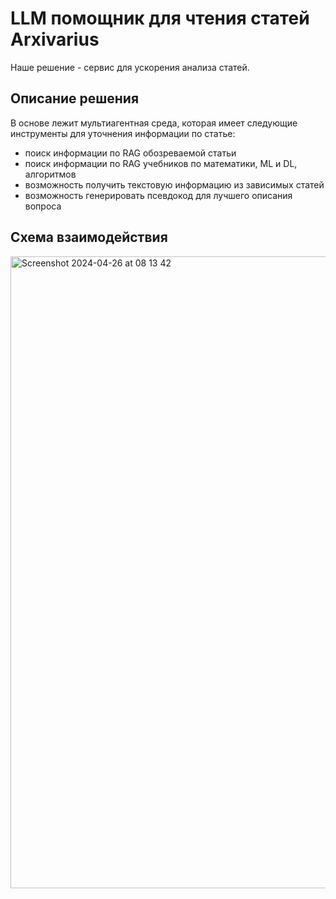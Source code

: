 # LLM помощник для чтения статей Arxivarius
Наше решение - сервис для ускорения анализа статей.

## Описание решения

В основе лежит мультиагентная среда, которая имеет следующие инструменты для уточнения информации по статье:

- поиск информации по RAG обозреваемой статьи
- поиск информации по RAG учебников по математики, ML и DL, алгоритмов
- возможность получить текстовую информацию из зависимых статей
- возможность генерировать псевдокод для лучшего описания вопроса

## Схема взаимодействия
<img width="1011" alt="Screenshot 2024-04-26 at 08 13 42" src="https://github.com/Sapf3ar/arxivarius/assets/70803676/62b58196-0520-42bd-9210-29f4112e0d1e">

